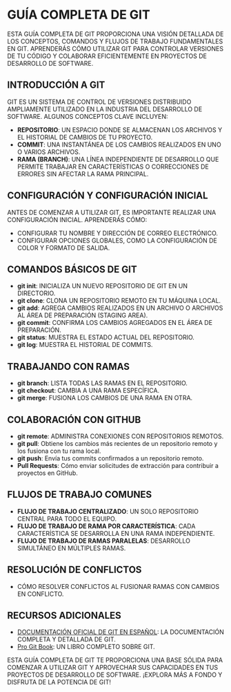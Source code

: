 # GUÍA COMPLETA DE GIT

ESTA GUÍA COMPLETA DE GIT PROPORCIONA UNA VISIÓN DETALLADA DE LOS CONCEPTOS, COMANDOS Y FLUJOS DE TRABAJO FUNDAMENTALES EN GIT. APRENDERÁS CÓMO UTILIZAR GIT PARA CONTROLAR VERSIONES DE TU CÓDIGO Y COLABORAR EFICIENTEMENTE EN PROYECTOS DE DESARROLLO DE SOFTWARE.

## INTRODUCCIÓN A GIT

GIT ES UN SISTEMA DE CONTROL DE VERSIONES DISTRIBUIDO AMPLIAMENTE UTILIZADO EN LA INDUSTRIA DEL DESARROLLO DE SOFTWARE. ALGUNOS CONCEPTOS CLAVE INCLUYEN:

- **REPOSITORIO**: UN ESPACIO DONDE SE ALMACENAN LOS ARCHIVOS Y EL HISTORIAL DE CAMBIOS DE TU PROYECTO.
- **COMMIT**: UNA INSTANTÁNEA DE LOS CAMBIOS REALIZADOS EN UNO O VARIOS ARCHIVOS.
- **RAMA (BRANCH)**: UNA LÍNEA INDEPENDIENTE DE DESARROLLO QUE PERMITE TRABAJAR EN CARACTERÍSTICAS O CORRECCIONES DE ERRORES SIN AFECTAR LA RAMA PRINCIPAL.

## CONFIGURACIÓN Y CONFIGURACIÓN INICIAL

ANTES DE COMENZAR A UTILIZAR GIT, ES IMPORTANTE REALIZAR UNA CONFIGURACIÓN INICIAL. APRENDERÁS CÓMO:

- CONFIGURAR TU NOMBRE Y DIRECCIÓN DE CORREO ELECTRÓNICO.
- CONFIGURAR OPCIONES GLOBALES, COMO LA CONFIGURACIÓN DE COLOR Y FORMATO DE SALIDA.

## COMANDOS BÁSICOS DE GIT

- **git init**: INICIALIZA UN NUEVO REPOSITORIO DE GIT EN UN DIRECTORIO.
- **git clone**: CLONA UN REPOSITORIO REMOTO EN TU MÁQUINA LOCAL.
- **git add**: AGREGA CAMBIOS REALIZADOS EN UN ARCHIVO O ARCHIVOS AL ÁREA DE PREPARACIÓN (STAGING AREA).
- **git commit**: CONFIRMA LOS CAMBIOS AGREGADOS EN EL ÁREA DE PREPARACIÓN.
- **git status**: MUESTRA EL ESTADO ACTUAL DEL REPOSITORIO.
- **git log**: MUESTRA EL HISTORIAL DE COMMITS.

## TRABAJANDO CON RAMAS

- **git branch**: LISTA TODAS LAS RAMAS EN EL REPOSITORIO.
- **git checkout**: CAMBIA A UNA RAMA ESPECÍFICA.
- **git merge**: FUSIONA LOS CAMBIOS DE UNA RAMA EN OTRA.

## COLABORACIÓN CON GITHUB

- **git remote**: ADMINISTRA CONEXIONES CON REPOSITORIOS REMOTOS.
- **git pull**: Obtiene los cambios más recientes de un repositorio remoto y los fusiona con tu rama local.
- **git push**: Envía tus commits confirmados a un repositorio remoto.
- **Pull Requests**: Cómo enviar solicitudes de extracción para contribuir a proyectos en GitHub.

## FLUJOS DE TRABAJO COMUNES

- **FLUJO DE TRABAJO CENTRALIZADO**: UN SOLO REPOSITORIO CENTRAL PARA TODO EL EQUIPO.
- **FLUJO DE TRABAJO DE RAMA POR CARACTERÍSTICA**: CADA CARACTERÍSTICA SE DESARROLLA EN UNA RAMA INDEPENDIENTE.
- **FLUJO DE TRABAJO DE RAMAS PARALELAS**: DESARROLLO SIMULTÁNEO EN MÚLTIPLES RAMAS.

## RESOLUCIÓN DE CONFLICTOS

- CÓMO RESOLVER CONFLICTOS AL FUSIONAR RAMAS CON CAMBIOS EN CONFLICTO.

## RECURSOS ADICIONALES

- [DOCUMENTACIÓN OFICIAL DE GIT EN ESPAÑOL](https://git-scm.com/doc?lang=es): LA DOCUMENTACIÓN COMPLETA Y DETALLADA DE GIT.
- [Pro Git Book](https://git-scm.com/book/es/v2): UN LIBRO COMPLETO SOBRE GIT.

ESTA GUÍA COMPLETA DE GIT TE PROPORCIONA UNA BASE SÓLIDA PARA COMENZAR A UTILIZAR GIT Y APROVECHAR SUS CAPACIDADES EN TUS PROYECTOS DE DESARROLLO DE SOFTWARE. ¡EXPLORA MÁS A FONDO Y DISFRUTA DE LA POTENCIA DE GIT!

